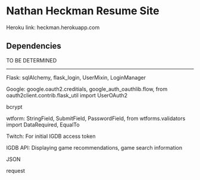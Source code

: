 <h1>Nathan Heckman Resume Site</h1>
  
<p>Heroku link: heckman.herokuapp.com </p>
   
<h2>Dependencies</h2>

TO BE DETERMINED

-----------------------------
  
Flask: sqlAlchemy, flask_login,  UserMixin, LoginManager

Google: google.oauth2.creditials, google_auth_oauthlib.flow, from oauth2client.contrib.flask_util import UserOAuth2

bcrypt

wtform:  StringField, SubmitField, PasswordField, from wtforms.validators import DataRequired, EqualTo

Twitch:  For initial IGDB access token

IGDB API: Displaying game recommendations, game search information

JSON

request



